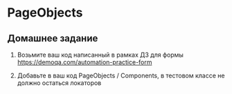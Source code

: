 # PageObjects

## Домашнее задание
1. Возьмите ваш код написанный в рамках ДЗ для формы https://demoqa.com/automation-practice-form

2. Добавьте в ваш код PageObjects / Components, в тестовом классе не должно остаться локаторов